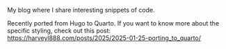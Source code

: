 My blog where I share interesting snippets of code.

Recently ported from Hugo to Quarto.  If you want to know more about the specific styling, check out this post: https://harveyl888.com/posts/2025/2025-01-25-porting_to_quarto/
